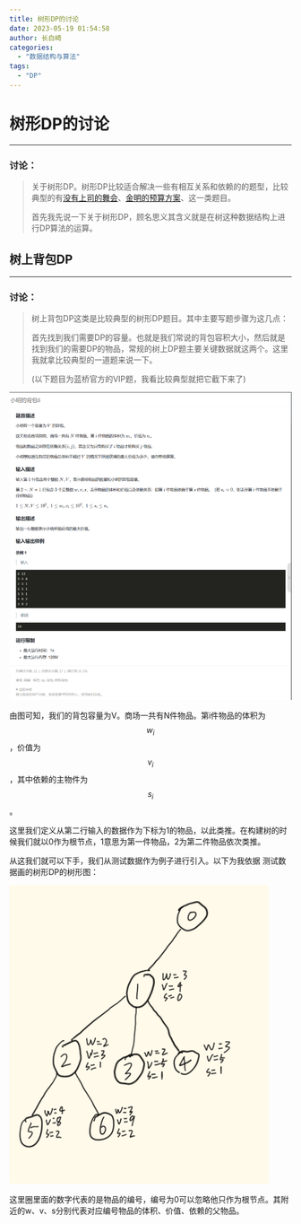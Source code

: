 ```yaml
---
title: 树形DP的讨论
date: 2023-05-19 01:54:58
author: 长白崎
categories:
  - "数据结构与算法"
tags:
  - "DP"
---
```




# 树形DP的讨论

---

### 讨论：

> 关于树形DP。树形DP比较适合解决一些有相互关系和依赖的的题型，比较典型的有[没有上司的舞会](https://www.luogu.com.cn/problem/P1352)、[金明的预算方案](https://www.luogu.com.cn/problem/P1064)、这一类题目。
>
> 首先我先说一下关于树形DP，顾名思义其含义就是在树这种数据结构上进行DP算法的运算。



## 树上背包DP

---

### 讨论：

> 树上背包DP这类是比较典型的树形DP题目。其中主要写题步骤为这几点：
>
> 首先找到我们需要DP的容量。也就是我们常说的背包容积大小，然后就是找到我们的需要DP的物品，常规的树上DP题主要关键数据就这两个。这里我就拿比较典型的一道题来说一下。
>
> (以下题目为蓝桥官方的VIP题，我看比较典型就把它截下来了)

![Snipaste_2023-05-19_02-09-21](./树形dp的讨论/images/Snipaste_2023-05-19_02-09-21.png)

由图可知，我们的背包容量为V。商场一共有N件物品。第i件物品的体积为$$w_i$$，价值为$$v_i$$，其中依赖的主物件为$$s_i$$。

这里我们定义从第二行输入的数据作为下标为1的物品，以此类推。在构建树的时候我们就以0作为根节点，1意思为第一件物品，2为第二件物品依次类推。

从这我们就可以下手，我们从测试数据作为例子进行引入。以下为我依据 测试数据画的树形DP的树形图：

![DADKKWPOGJKA](./树形dp的讨论/images/DADKKWPOGJKA.png)

这里圈里面的数字代表的是物品的编号，编号为0可以忽略他只作为根节点。其附近的w、v、s分别代表对应编号物品的体积、价值、依赖的父物品。

